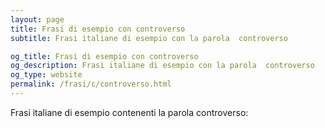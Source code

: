 ```yaml
---
layout: page
title: Frasi di esempio con controverso 
subtitle: Frasi italiane di esempio con la parola  controverso

og_title: Frasi di esempio con controverso 
og_description: Frasi italiane di esempio con la parola  controverso
og_type: website
permalink: /frasi/c/controverso.html
---
```


Frasi italiane di esempio contenenti la parola controverso:


